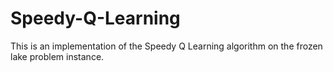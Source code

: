# Speedy-Q-Learning
This is an implementation of the Speedy Q Learning algorithm on the frozen lake problem instance. 
